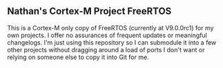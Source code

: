 Nathan's Cortex-M Project FreeRTOS
----------------------------------

This is a Cortex-M only copy of FreeRTOS (currently at V9.0.0rc1) for my own projects.  I offer no assurances of frequent updates or meaningful changelogs.  I'm just using this repository so I can submodule it into a few other projects without dragging around a load of ports I don't want or relying on someone else to copy it into Git for me.
